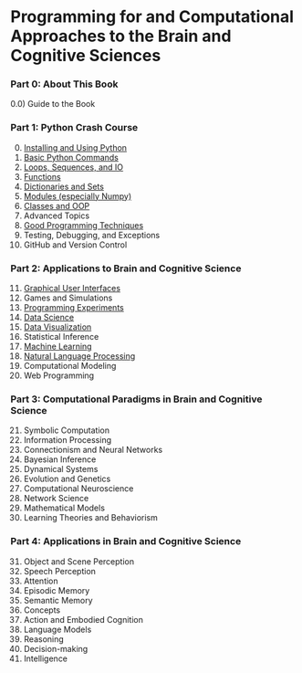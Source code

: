 # Programming for and Computational Approaches to the Brain and Cognitive Sciences

### Part 0: About This Book

0.0) Guide to the Book

### Part 1: Python Crash Course

0. [Installing and Using Python](CH00/0.0.%20Installing%20Python.md)
1. [Basic Python Commands](CH01/1.0.%20Python%20Statements%20&%20Expressions.md)
2. [Loops, Sequences, and IO](CH02/2.0%20The%20For%20Loop.md)
3. [Functions](CH03/3.0%20Functions.md)
4. [Dictionaries and Sets](CH04/4.0.%20Sets.md)
5. [Modules (especially Numpy)](CH05/5.0.%20Core%20Python%20Modules.md)
6. [Classes and OOP](CH06/6.0.%20Classes%20and%20OOP.md)
7. Advanced Topics
8. [Good Programming Techniques](CH08/8.0.%20Good%20Programming%20Techniques.md)
9. Testing, Debugging, and Exceptions
10. GitHub and Version Control

### Part 2: Applications to Brain and Cognitive Science

11. [Graphical User Interfaces](CH11/11.0.%20Graphical%20User%20Interfaces.md)
12. Games and Simulations
13. [Programming Experiments](CH13/13.0.%20Creating%20Experiments.md)
14. [Data Science](CH14/14.0.%20Data%20Analysis%20and%20Dataframes.md)
15. [Data Visualization](CH15/15.0.%20Data%20Visualization.md)
16. Statistical Inference
17. [Machine Learning](CH17/17.0.%20Machine%20Learning.md)
18. [Natural Language Processing](CH18/18.0.%20Natural%20Language%20Processing.md)
19. Computational Modeling
20. Web Programming

### Part 3: Computational Paradigms in Brain and Cognitive Science

21. Symbolic Computation
22. Information Processing
23. Connectionism and Neural Networks
24. Bayesian Inference
25. Dynamical Systems
26. Evolution and Genetics
27. Computational Neuroscience
28. Network Science
29. Mathematical Models
30. Learning Theories and Behaviorism

### Part 4: Applications in Brain and Cognitive Science

31. Object and Scene Perception
32. Speech Perception
33. Attention
34. Episodic Memory
35. Semantic Memory
36. Concepts
37. Action and Embodied Cognition
38. Language Models
39. Reasoning
40. Decision-making
41. Intelligence

